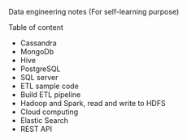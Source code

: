 Data engineering notes (For self-learning purpose)


Table of content
- Cassandra
- MongoDb
- Hive
- PostgreSQL
- SQL server
- ETL sample code
- Build ETL pipeline
- Hadoop and Spark, read and write to HDFS
- Cloud computing
- Elastic Search
- REST API
